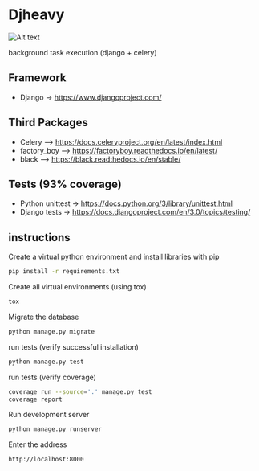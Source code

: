Djheavy
=======
![Alt text](https://firebasestorage.googleapis.com/v0/b/django-237201.appspot.com/o/repo_tags%2Fcode_style_black.svg?alt=media&token=c4090132-fde3-4fb3-9e96-4e13d19bc1fb "code_style")

background task execution (django + celery)

## Framework

* Django -> https://www.djangoproject.com/

## Third Packages

* Celery --> https://docs.celeryproject.org/en/latest/index.html
* factory_boy --> https://factoryboy.readthedocs.io/en/latest/
* black --> https://black.readthedocs.io/en/stable/

## Tests (93% coverage)

* Python unittest -> https://docs.python.org/3/library/unittest.html
* Django tests -> https://docs.djangoproject.com/en/3.0/topics/testing/

## instructions

Create a virtual python environment and install libraries with pip

```bash
pip install -r requirements.txt
```

Create all virtual environments (using tox)
```bash
tox
```

Migrate the database

```bash
python manage.py migrate
```

run tests (verify successful installation)
```bash
python manage.py test
```

run tests (verify coverage)
```bash
coverage run --source='.' manage.py test
coverage report
```

Run development server

```bash
python manage.py runserver
```

Enter the address

```bash
http://localhost:8000
```
